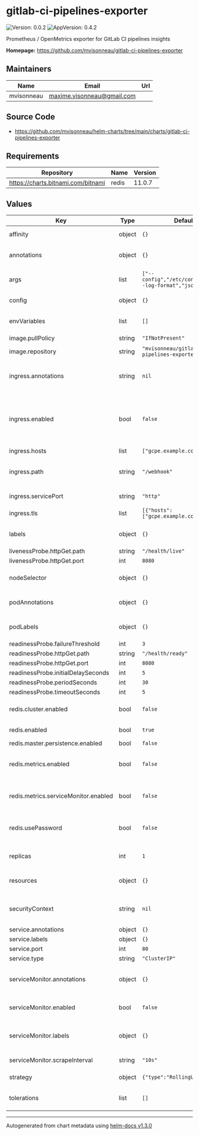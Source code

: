 # gitlab-ci-pipelines-exporter

![Version: 0.0.2](https://img.shields.io/badge/Version-0.0.2-informational?style=flat-square) ![AppVersion: 0.4.2](https://img.shields.io/badge/AppVersion-0.4.2-informational?style=flat-square)

Prometheus / OpenMetrics exporter for GitLab CI pipelines insights

**Homepage:** <https://github.com/mvisonneau/gitlab-ci-pipelines-exporter>

## Maintainers

| Name | Email | Url |
| ---- | ------ | --- |
| mvisonneau | maxime.visonneau@gmail.com |  |

## Source Code

* <https://github.com/mvisonneau/helm-charts/tree/main/charts/gitlab-ci-pipelines-exporter>

## Requirements

| Repository | Name | Version |
|------------|------|---------|
| https://charts.bitnami.com/bitnami | redis | 11.0.7 |

## Values

| Key | Type | Default | Description |
|-----|------|---------|-------------|
| affinity | object | `{}` | affinity for pod assignment |
| annotations | object | `{}` | additional annotations for the service |
| args | list | `["--config","/etc/config.yml","--log-format","json"]` | arguments for the exporter binary |
| config | object | `{}` | configuration of the exporter |
| envVariables | list | `[]` | environment variables for the container |
| image.pullPolicy | string | `"IfNotPresent"` |  |
| image.repository | string | `"mvisonneau/gitlab-ci-pipelines-exporter"` | image pullPolicy |
| ingress.annotations | string | `nil` | additional annotations for the ingress resource |
| ingress.enabled | bool | `false` | deploy a ingress to access the exporter pod(s) /webhook endpoint |
| ingress.hosts | list | `["gcpe.example.com"]` | ingress hosts |
| ingress.path | string | `"/webhook"` | path on the exporter to point the root of the ingress |
| ingress.servicePort | string | `"http"` | service port for the ingress |
| ingress.tls | list | `[{"hosts":["gcpe.example.com"]}]` | ingress tls hosts config |
| labels | object | `{}` | additional labels for the service |
| livenessProbe.httpGet.path | string | `"/health/live"` |  |
| livenessProbe.httpGet.port | int | `8080` |  |
| nodeSelector | object | `{}` | node selector for pod assignment |
| podAnnotations | object | `{}` | additional annotations for the pods |
| podLabels | object | `{}` | additional labels for the pods |
| readinessProbe.failureThreshold | int | `3` |  |
| readinessProbe.httpGet.path | string | `"/health/ready"` |  |
| readinessProbe.httpGet.port | int | `8080` |  |
| readinessProbe.initialDelaySeconds | int | `5` |  |
| readinessProbe.periodSeconds | int | `30` |  |
| readinessProbe.timeoutSeconds | int | `5` |  |
| redis.cluster.enabled | bool | `false` | deploy a redis in cluster mode |
| redis.enabled | bool | `true` | deploy a redis statefulset |
| redis.master.persistence.enabled | bool | `false` | persist data |
| redis.metrics.enabled | bool | `false` | enable /metrics endpoint of the redis pods |
| redis.metrics.serviceMonitor.enabled | bool | `false` | deploy a serviceMonitor resource for the redis pods |
| redis.usePassword | bool | `false` | use a password to connect to a redis |
| replicas | int | `1` | amount of desired pod(s) replica(s) |
| resources | object | `{}` | resources to allocate to the pods |
| securityContext | string | `nil` | security context to apply to the pods |
| service.annotations | object | `{}` |  |
| service.labels | object | `{}` |  |
| service.port | int | `80` |  |
| service.type | string | `"ClusterIP"` |  |
| serviceMonitor.annotations | object | `{}` | additional annotations for the service monitor |
| serviceMonitor.enabled | bool | `false` | deploy a serviceMonitor resource |
| serviceMonitor.labels | object | `{}` | additional labels for the service monitor |
| serviceMonitor.scrapeInterval | string | `"10s"` | prometheus probes interval |
| strategy | object | `{"type":"RollingUpdate"}` | deployment strategy type |
| tolerations | list | `[]` | tolerations for pod assignment |

----------------------------------------------
Autogenerated from chart metadata using [helm-docs v1.3.0](https://github.com/norwoodj/helm-docs/releases/v1.3.0)
